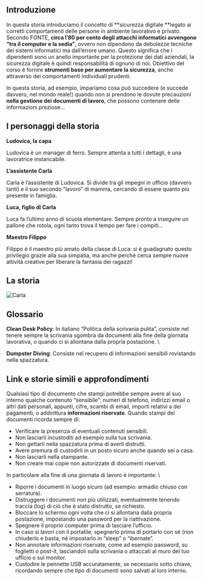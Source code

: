 <!----- Conversion time: 0.594 seconds.


Using this Markdown file:

1. Cut and paste this output into your source file.
2. See the notes and action items below regarding this conversion run.
3. Check the rendered output (headings, lists, code blocks, tables) for proper
   formatting and use a linkchecker before you publish this page.

Conversion notes:

* Docs to Markdown version 1.0β17
* Fri Sep 20 2019 07:20:12 GMT-0700 (PDT)
* Source doc: https://docs.google.com/a/teamdigitale.governo.it/open?id=12nuYBLeyLkzOEkXex9vODuPbH40PgmMTDuNqdSubFPg
* This is a partial selection. Check to make sure intra-doc links work.
----->



## Introduzione

In questa storia introduciamo il concetto di **sicurezza digitale **legato ai corretti comportamenti delle persone in ambiente lavorativo e privato. Secondo FONTE, **circa l’80 per cento degli attacchi informatici avvengono “tra il computer e la sedia”**, ovvero non dipendono da debolezze tecniche dei sistemi informatici ma dall’errore umano. Questo significa che i dipendenti sono un anello importante per la protezione dei dati aziendali, la sicurezza digitale è quindi responsabilità di ognuno di noi. Obiettivo del corso è fornire **strumenti base per aumentare la sicurezza**, anche attraverso dei comportamenti individuali prudenti. 

In questa storia, ad esempio, impariamo cosa può succedere (e succede davvero, nel mondo reale!) quando non si prendono le dovute precauzioni **nella gestione dei documenti di lavoro**, che possono contenere delle informazioni preziose... 


## I personaggi della storia

**Ludovica, la capa**

Ludovica è un manager di ferro. Sempre attenta a tutti i dettagli, è una lavoratrice instancabile.

**L’assistente Carla**

Carla è l’assistente di Ludovica. Si divide tra gli impegni in ufficio (davvero tanti) e il suo secondo “lavoro” di mamma, cercando di essere quanto più presente in famiglia. 

**Luca, figlio di Carla**

Luca fa l’ultimo anno di scuola elementare. Sempre pronto a inseguire un pallone che rotola, ogni tanto trova il tempo per fare i compiti...

**Maestro Filippo**

Filippo è il maestro più amato della classe di Luca: si è guadagnato questo privilegio grazie alla sua simpatia, ma anche perché cerca sempre nuove attività creative per liberare la fantasia dei ragazzi!


## La storia

![Carla](/img/EP1_images/S1_V1.png)





## Glossario

**Clean Desk Policy**: In italiano “Politica della scrivania pulita”, consiste nel tenere sempre la scrivania sgombra da documenti alla fine della giornata lavorativa, o quando ci si allontana dalla propria postazione. \


**Dumpster Diving**: Consiste nel recupero di informazioni sensibili rovistando nella spazzatura.


## Link e storie simili e approfondimenti

Qualsiasi tipo di documento che stampi potrebbe sempre avere al suo interno qualche contenuto “sensibile”: numeri di telefono, indirizzi email o altri dati personali, appunti, cifre, scambi di email, importi relativi a dei pagamenti, o addirittura **informazioni riservate**. Quando stampi dei documenti ricorda sempre di:



*   Verificare la presenza di eventuali contenuti sensibili.
*   Non lasciarli incustoditi ad esempio sulla tua scrivania. 
*   Non gettarli nella spazzatura prima di averli distrutti.
*   Avere premura di custodirli in un posto sicuro anche quando sei a casa.
*   Non lasciarli nella stampante. 
*   Non creare mai copie non autorizzate di documenti riservati.

In particolare alla fine di una giornata di lavoro è importante: \




*   Riporre i documenti in luogo sicuro (ad esempio: armadio chiuso con serratura).
*   Distruggere i documenti non più  utilizzati, eventualmente tenendo traccia (log) di ciò che è stato distrutto, se richiesto.
*   Bloccare lo schermo ogni volta che ci si allontana dalla propria postazione, impostando una password per la riattivazione.
*   Spegnere il proprio computer prima di lasciare l’ufficio.
*   In caso si lavori con il portatile, spegnerlo prima di portarlo con sé (non chiuderlo e basta, né  impostarlo in “sleep” o “ibernate”.
*   Non annotare informazioni riservate, come ad esempio password, su foglietti o post-it, lasciandoli sulla scrivania o attaccati al muro del tuo ufficio o sul monitor.
*   Custodire le pennette USB accuratamente, se necessario sotto chiave, ricordando sempre che tipo di documenti sono salvati al loro interno. 

<!-- Docs to Markdown version 1.0β17 -->
